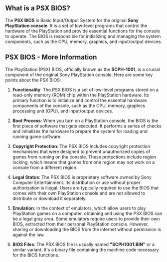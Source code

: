 ## What is a PSX BIOS?

The **PSX BIOS** is Basic Input/Output System for the original **Sony PlayStation console**. It is a set of low-level programs that control the hardware of the PlayStation and provide essential functions for the console to operate. The BIOS is responsible for initializing and managing the system components, such as the CPU, memory, graphics, and input/output devices.

## PSX BIOS - More Information

The PlayStation (PSX) BIOS, officially known as the **SCPH-1001**, is a crucial component of the original Sony PlayStation console. Here are some key points about the PSX BIOS:

1.  **Functionality**: The PSX BIOS is a set of low-level programs stored on a read-only memory (ROM) chip within the PlayStation hardware. Its primary function is to initialize and control the essential hardware components of the console, such as the CPU, memory, graphics processing unit (GPU), and input/output devices.
    
2.  **Boot Process**: When you turn on a PlayStation console, the BIOS is the first piece of software that gets executed. It performs a series of checks and initializes the hardware to prepare the system for loading and running game software.
    
3.  **Copyright Protection**: The PSX BIOS includes copyright protection mechanisms that were designed to prevent unauthorized copies of games from running on the console. These protections include region locking, which means that games from one region may not work on a console from a different region.
    
4.  **Legal Status**: The PSX BIOS is proprietary software owned by Sony Computer Entertainment. Its distribution or use without proper authorization is illegal. Users are typically required to use the BIOS that comes with their own PlayStation console and are not allowed to distribute or download it separately.
    
5.  **Emulation**: In the context of emulators, which allow users to play PlayStation games on a computer, obtaining and using the PSX BIOS can be a legal gray area. Some emulators require users to provide their own BIOS, extracted from their personal PlayStation console. However, sharing or downloading the BIOS from the internet without permission is against the law.
    
6.  **BIOS Files**: The PSX BIOS file is usually named **"SCPH1001.BIN"** or a similar variant. It's a binary file containing the machine code necessary for the BIOS functions.
